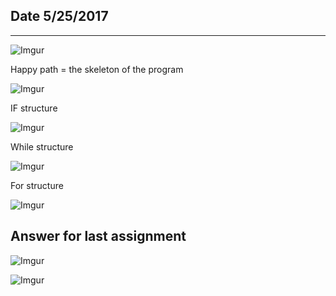 ## Date 5/25/2017

---

![Imgur](http://i.imgur.com/2RAtSPI.jpg)

Happy path = the skeleton of the program

![Imgur](http://i.imgur.com/ke0aMtj.png)



IF structure

![Imgur](http://i.imgur.com/pkKAptq.png?1)

While structure

![Imgur](http://i.imgur.com/vKEbmMv.png?1)

For structure

![Imgur](http://i.imgur.com/D09rm6j.png?1)









## Answer for last assignment

![Imgur](http://i.imgur.com/4sIaEAi.jpg?1)

![Imgur](http://i.imgur.com/mychMip.jpg?1)
